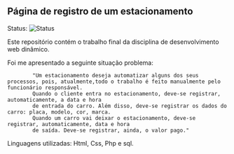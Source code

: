## Página de registro de um estacionamento
Status: ![Status](https://img.shields.io/badge/Finished-00b300)

Este repositório contém o trabalho final da disciplina de desenvolvimento web dinâmico.

Foi me apresentado a seguinte situação problema:

            "Um estacionamento deseja automatizar alguns dos seus processos, pois, atualmente,todo o trabalho é feito manualmente pelo funcionário responsável.
            Quando o cliente entra no estacionamento, deve-se registrar, automaticamente, a data e hora
            de entrada do carro. Além disso, deve-se registrar os dados do carro: placa, modelo, cor, marca.
            Quando um carro vai deixar o estacionamento, deve-se registrar, automaticamente, data e hora
            de saída. Deve-se registrar, ainda, o valor pago."

Linguagens utilizadas: Html, Css, Php e sql.